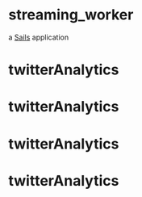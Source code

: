 # streaming_worker

a [Sails](http://sailsjs.org) application
# twitterAnalytics
# twitterAnalytics
# twitterAnalytics
# twitterAnalytics

